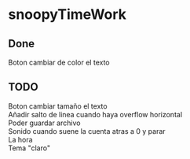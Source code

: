 # snoopyTimeWork

## Done

Boton cambiar de color el texto

## TODO

Boton cambiar tamaño el texto  
Añadir salto de linea cuando haya overflow horizontal  
Poder guardar archivo  
Sonido cuando suene la cuenta atras a 0 y parar  
La hora  
Tema "claro"
